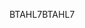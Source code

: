 <span data-ttu-id="7ba94-101">BTAHL7</span><span class="sxs-lookup"><span data-stu-id="7ba94-101">BTAHL7</span></span>